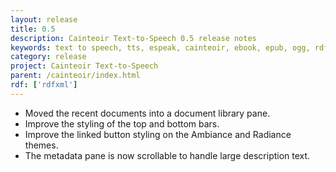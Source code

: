 ```yaml
---
layout: release
title: 0.5
description: Cainteoir Text-to-Speech 0.5 release notes
keywords: text to speech, tts, espeak, cainteoir, ebook, epub, ogg, rdf, metadata, gnome, gtk
category: release
project: Cainteoir Text-to-Speech
parent: /cainteoir/index.html
rdf: ['rdfxml']
---
```


*  Moved the recent documents into a document library pane.
*  Improve the styling of the top and bottom bars.
*  Improve the linked button styling on the Ambiance and Radiance themes.
*  The metadata pane is now scrollable to handle large description text.
